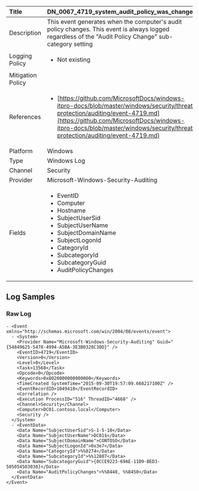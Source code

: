 | Title             | DN_0067_4719_system_audit_policy_was_changed                                                                                                      |
|:------------------|:-----------------------------------------------------------------------------------------------------------------|
| Description       | This event generates when the computer's audit policy changes. This event is always logged regardless of the "Audit Policy Change"  sub-category setting                                                                                                |
| Logging Policy    | <ul><li> Not existing </li></ul> |
| Mitigation Policy | |
| References     		| <ul><li>[https://github.com/MicrosoftDocs/windows-itpro-docs/blob/master/windows/security/threat-protection/auditing/event-4719.md](https://github.com/MicrosoftDocs/windows-itpro-docs/blob/master/windows/security/threat-protection/auditing/event-4719.md)</li></ul>                                  |
| Platform       		| Windows   |
| Type           		| Windows Log 		| 
| Channel        		| Security    |
| Provider       		| Microsoft-Windows-Security-Auditing   |
| Fields         		| <ul><li>EventID</li><li>Computer</li><li>Hostname</li><li>SubjectUserSid</li><li>SubjectUserName</li><li>SubjectDomainName</li><li>SubjectLogonId</li><li>CategoryId</li><li>SubcategoryId</li><li>SubcategoryGuid</li><li>AuditPolicyChanges</li></ul>                                               |


## Log Samples

### Raw Log

```
- <Event xmlns="http://schemas.microsoft.com/win/2004/08/events/event">
  - <System>
    <Provider Name="Microsoft-Windows-Security-Auditing" Guid="{54849625-5478-4994-A5BA-3E3B0328C30D}" /> 
    <EventID>4719</EventID> 
    <Version>0</Version> 
    <Level>0</Level> 
    <Task>13568</Task> 
    <Opcode>0</Opcode> 
    <Keywords>0x8020000000000000</Keywords> 
    <TimeCreated SystemTime="2015-09-30T19:57:09.668217100Z" /> 
    <EventRecordID>1049418</EventRecordID> 
    <Correlation /> 
    <Execution ProcessID="516" ThreadID="4668" /> 
    <Channel>Security</Channel> 
    <Computer>DC01.contoso.local</Computer> 
    <Security /> 
  </System>
  - <EventData>
    <Data Name="SubjectUserSid">S-1-5-18</Data> 
    <Data Name="SubjectUserName">DC01$</Data> 
    <Data Name="SubjectDomainName">CONTOSO</Data> 
    <Data Name="SubjectLogonId">0x3e7</Data> 
    <Data Name="CategoryId">%%8274</Data> 
    <Data Name="SubcategoryId">%%12807</Data> 
    <Data Name="SubcategoryGuid">{0CCE9223-69AE-11D9-BED3-505054503030}</Data> 
    <Data Name="AuditPolicyChanges">%%8448, %%8450</Data> 
  </EventData>
</Event>

```




